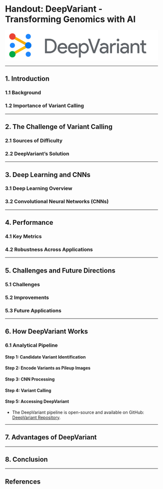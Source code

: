 # Handout: DeepVariant - Transforming Genomics with AI

![DeepVariant Logo](Figures/dv_logo.png)

---

## 1. Introduction
### 1.1 Background
### 1.2 Importance of Variant Calling

---

## 2. The Challenge of Variant Calling
### 2.1 Sources of Difficulty
### 2.2 DeepVariant’s Solution

---

## 3. Deep Learning and CNNs
### 3.1 Deep Learning Overview
### 3.2 Convolutional Neural Networks (CNNs)

---

## 4. Performance
### 4.1 Key Metrics
### 4.2 Robustness Across Applications

---

## 5. Challenges and Future Directions
### 5.1 Challenges
### 5.2 Improvements
### 5.3 Future Applications

---

## 6. How DeepVariant Works
### 6.1 Analytical Pipeline
#### Step 1: Candidate Variant Identification
#### Step 2: Encode Variants as Pileup Images
#### Step 3: CNN Processing
#### Step 4: Variant Calling
#### Step 5: Accessing DeepVariant
- The DeepVariant pipeline is open-source and available on GitHub: [DeepVariant Repository](https://github.com/google/deepvariant).

---

## 7. Advantages of DeepVariant

---

## 8. Conclusion

---

## References